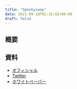 ```yaml
---
title: "Spookyswap"
date: 2021-09-18T02:16:02+09:00
draft: false
---
```

## 概要

## 資料
- [オフィシャル](https://spookyswap.finance)
- [Twitter](https://twitter.com/spookyswap)
- [ホワイトペーパー](https://docs.spookyswap.finance/products/exchange)
